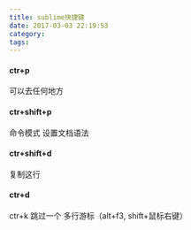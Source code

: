 ```yaml
---
title: sublime快捷键
date: 2017-03-03 22:19:53
category:
tags:
---
```


#### ctr+p
可以去任何地方

#### ctr+shift+p 
命令模式
设置文档语法

#### ctr+shift+d
复制这行

#### ctr+d
ctr+k 跳过一个
多行游标（alt+f3, shift+鼠标右键）